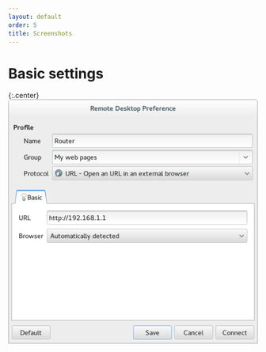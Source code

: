 ```yaml
---
layout: default
order: 5
title: Screenshots
---
```

# Basic settings

{:.center}
![Basic settings](/resources/remmina-plugin-url/archive/latest/english/general.png)